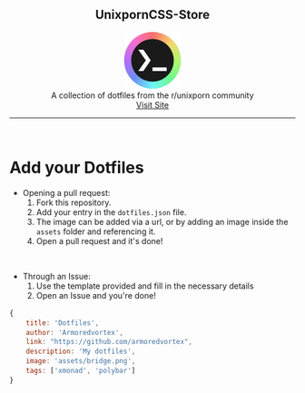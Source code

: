 <h2 align=center>UnixpornCSS-Store</h2>

<div align=center>
<img width="100px" src="assets/unixporn.png"> <br>
A collection of dotfiles from the r/unixporn community
<br>
<a href="https://unixporn-store.github.io">Visit Site</a>
</div>

---
<br>

# Add your Dotfiles
+ Opening a pull request:
  1. Fork this repository.
  2. Add your entry in the `dotfiles.json` file.
  3. The image can be added via a url, or by adding an image inside the `assets` folder and referencing it.
  4. Open a pull request and it's done!

<br>

+ Through an Issue:
    1. Use the template provided and fill in the necessary details
    2. Open an Issue and you're done!

```js
{
    title: 'Dotfiles',
    author: 'Armoredvortex',
    link: "https://github.com/armoredvortex",
    description: 'My dotfiles',
    image: 'assets/bridge.png',
    tags: ['xmonad', 'polybar']
}
```
